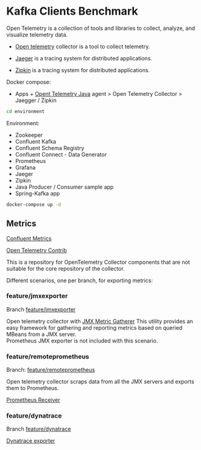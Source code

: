 # Kafka Clients Benchmark

Open Telemetry is a collection of tools and libraries to collect, analyze, and visualize telemetry data.

* [Open telemetry](https://github.com/open-telemetry/opentelemetry-collector) collector is a tool to collect telemetry.

* [Jaeger](https://www.jaegertracing.io/) is a tracing system for distributed applications.

* [Zipkin](https://zipkin.io/) is a tracing system for distributed applications.

Docker compose: 

* Apps + [Opent Telemetry Java](https://github.com/open-telemetry/opentelemetry-java-instrumentation) agent > Open Telemetry Collector > Jaegger / Zipkin

```sh
cd environment 
```

Environment:

 * Zookeeper
 * Confluent Kafka
 * Confluent Schema Registry
 * Confluent Connect - Data Generator
 * Prometheus
 * Grafana
 * Jaeger
 * Zipkin
 * Java Producer / Consumer sample app 
 * Spring-Kafka app 

```sh
docker-compose up -d
```

## Metrics

[Confluent Metrics](https://docs.confluent.io/platform/current/kafka/monitoring.html)

[Open Telemetry Contrib](https://github.com/open-telemetry/opentelemetry-collector-contrib)

This is a repository for OpenTelemetry Collector components that are not suitable for the core repository of the collector.

Different scenarios, one per branch, for exporting metrics:

### feature/jmxexporter

Branch [feature/jmxexporter](https://github.com/mcolomerc/kafka-clients-benchmark/tree/feature/jmxexporter)

Open telemetry collector with [JMX Metric Gatherer](https://github.com/open-telemetry/opentelemetry-java-contrib/tree/main/jmx-metrics)
This utility provides an easy framework for gathering and reporting metrics based on queried MBeans from a JMX server.  
Prometheus JMX exporter is not included with this scenario. 

### feature/remoteprometheus

Branch: [feature/remoteprometheus](https://github.com/mcolomerc/kafka-clients-benchmark/tree/feature/remoteprometheus)

Open telemetry collector scraps data from all the JMX servers and exports them to Prometheus.

[Prometheus Receiver](https://github.com/open-telemetry/opentelemetry-collector-contrib/tree/main/receiver/prometheusreceiver)

### feature/dynatrace 

Branch [feature/dynatrace](https://github.com/mcolomerc/kafka-clients-benchmark/tree/feature/dynatrace)

[Dynatrace exporter](https://github.com/open-telemetry/opentelemetry-collector-contrib/tree/main/exporter/dynatraceexporter) 